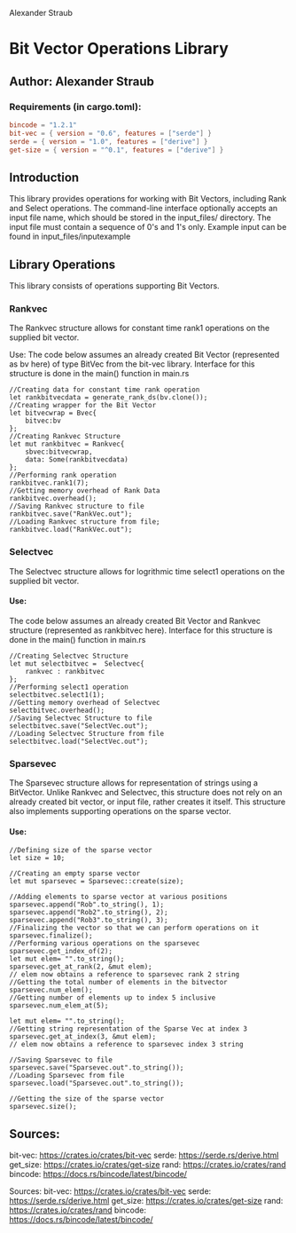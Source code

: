 Alexander Straub 
# Bit Vector Operations Library

## Author: Alexander Straub

### Requirements (in cargo.toml):
```toml
bincode = "1.2.1"
bit-vec = { version = "0.6", features = ["serde"] }
serde = { version = "1.0", features = ["derive"] }
get-size = { version = "^0.1", features = ["derive"] }
```
## Introduction
This library provides operations for working with Bit Vectors, including Rank and Select operations. The command-line interface optionally accepts an input file name, which should be stored in the input_files/ directory. The input file must contain a sequence of 0's and 1's only. Example input can be found in input_files/inputexample

## Library Operations
This library consists of operations supporting Bit Vectors.

### Rankvec

The Rankvec structure allows for constant time rank1 operations on the supplied bit vector.

Use:
The code below assumes an already created Bit Vector (represented as bv here) of type BitVec from the bit-vec library. Interface for this structure is done in the main() function in main.rs
```
//Creating data for constant time rank operation
let rankbitvecdata = generate_rank_ds(bv.clone());
//Creating wrapper for the Bit Vector
let bitvecwrap = Bvec{
    bitvec:bv
};
//Creating Rankvec Structure
let mut rankbitvec = Rankvec{
    sbvec:bitvecwrap,
    data: Some(rankbitvecdata)
};
//Performing rank operation
rankbitvec.rank1(7);
//Getting memory overhead of Rank Data
rankbitvec.overhead();
//Saving Rankvec structure to file 
rankbitvec.save("RankVec.out");
//Loading Rankvec structure from file;
rankbitvec.load("RankVec.out");
```

### Selectvec

The Selectvec structure allows for logrithmic time select1 operations on the supplied bit vector.

#### Use: 
The code below assumes an already created Bit Vector and Rankvec structure (represented as rankbitvec here). Interface for this structure is done in the main() function in main.rs

```
//Creating Selectvec Structure
let mut selectbitvec =  Selectvec{
    rankvec : rankbitvec
};
//Performing select1 operation
selectbitvec.select1(1);
//Getting memory overhead of Selectvec
selectbitvec.overhead();
//Saving Selectvec Structure to file
selectbitvec.save("SelectVec.out");
//Loading Selectvec Structure from file
selectbitvec.load("SelectVec.out");
```

### Sparsevec
The Sparsevec structure allows for representation of strings using a BitVector. Unlike Rankvec and Selectvec, this structure does not rely on an already created bit vector, or input file, rather creates it itself. This structure also implements supporting operations on the sparse vector.

#### Use:

```
//Defining size of the sparse vector
let size = 10;

//Creating an empty sparse vector 
let mut sparsevec = Sparsevec::create(size);

//Adding elements to sparse vector at various positions
sparsevec.append("Rob".to_string(), 1);
sparsevec.append("Rob2".to_string(), 2);
sparsevec.append("Rob3".to_string(), 3);
//Finalizing the vector so that we can perform operations on it
sparsevec.finalize();
//Performing various operations on the sparsevec
sparsevec.get_index_of(2);
let mut elem= "".to_string();
sparsevec.get_at_rank(2, &mut elem);
// elem now obtains a reference to sparsevec rank 2 string
//Getting the total number of elements in the bitvector
sparsevec.num_elem();
//Getting number of elements up to index 5 inclusive
sparsevec.num_elem_at(5);

let mut elem= "".to_string();
//Getting string representation of the Sparse Vec at index 3
sparsevec.get_at_index(3, &mut elem);
// elem now obtains a reference to sparsevec index 3 string

//Saving Sparsevec to file
sparsevec.save("Sparsevec.out".to_string());
//Loading Sparsevec from file
sparsevec.load("Sparsevec.out".to_string());

//Getting the size of the sparse vector
sparsevec.size();
```

## Sources:
bit-vec: https://crates.io/crates/bit-vec
serde: https://serde.rs/derive.html
get_size: https://crates.io/crates/get-size
rand: https://crates.io/crates/rand
bincode: https://docs.rs/bincode/latest/bincode/







Sources:
bit-vec: https://crates.io/crates/bit-vec
serde: https://serde.rs/derive.html
get_size: https://crates.io/crates/get-size
rand: https://crates.io/crates/rand
bincode: https://docs.rs/bincode/latest/bincode/










